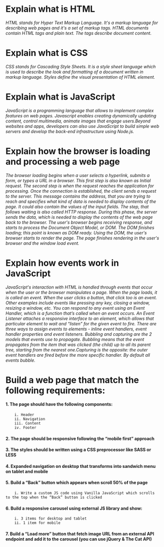 # Explain what is HTML
_HTML stands for Hyper Text Markup Language. It's a markup language for describing web pages and it's a set of markup tags. HTML documents contain HTML tags and plain text. The tags describe document content._

# Explain what is CSS
_CSS stands for Cascading Style Sheets. It is a style sheet language which is used to describe the look and formatting of a document written in markup language. Styles define the visual presentation of HTML element._

# Explain what is JavaScript
_JavaScript is a programming language that allows to implement complex features on web pages. Javascript enables creating dynamically updating content, control multimedia, animate images that engage users.Beyond websites and apps, developers can also use JavaScript to build simple web servers and develop the back-end infrastructure using Node.js._

# Explain how the browser is loading and processing a web page
_The browser loading begins when a user selects a hyperlink, submits a form, or types a URL in a browser. This first step is also known as Initial request. 
The second step is when the request reaches the application for processing. Once the connection is established, the client sends a request to the server. This message contains the address, that you are trying to reach and specifies what kind of data is needed to display contents of the page. It could also contain the values of the input fields.
The step, that follows waiting is also called HTTP response. During this phase, the server sends the data, which is needed to display the contents of the web page back to the browser.
The user's browser begins receiving response, and starts to process the Document Object Model, or DOM.
The DOM finishes loading; this point is known as DOM ready. Using the DOM, the user's browser starts to render the page.
The page finishes rendering in the user's browser and the window load event._

# Explain how events work in JavaScript
_JavaScript's interaction with HTML is handled through events that occur when the user or the browser manipulates a page. When the page loads, it is called an event. When the user clicks a button, that click too is an event. Other examples include events like pressing any key, closing a window, resizing a window, etc. You can respond to any event using an Event Handler, which is a function that’s called when an event occurs. An Event Listener attaches a responsive interface to an element, which allows that particular element to wait and “listen” for the given event to fire. There are three ways to assign events to elements - inline event handlers, event handler properties and event listeners. Bubbling and capturing are the 2 models that events use to propagate. Bubbling means that the event propagates from the item that was clicked (the child) up to all its parent tree, starting from the nearest one.Capturing is the opposite: the outer event handlers are fired before the more specific handler. By default all events bubble._

# Build a web page that match the following requirements:

  #### 1. The page should have the following components: 
        i. Header
        ii. Navigation
        iii. Content
        iv. Footer
  
  #### 2. The page should be responsive following the “mobile first” approach
  #### 3. The styles should be written using a CSS preprocessor like SASS or LESS
  #### 4. Expanded navigation on desktop that transforms into sandwich menu on tablet and mobile
  #### 5. Build a “Back” button which appears when scroll 50% of the page
        i. Write a custom JS code using Vanilla JavaScript which scrolls to the top when the “Back” button is clicked
  #### 6. Build a responsive carousel using external JS library and show:
        i. 3 items for desktop and tablet
        ii. 1 item for mobile
  #### 7. Build a “Load more” button that fetch image URL from an external API endpoint and add it to the carousel (you can use jQuery & The Cat API)